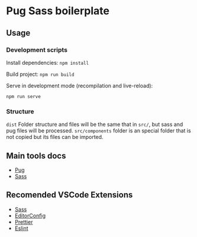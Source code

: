 # Pug Sass boilerplate

## Usage

### Development scripts

Install dependencies:
`npm install`

Build project:
`npm run build`

Serve in development mode (recompilation and live-reload):

`npm run serve`

### Structure

`dist` Folder structure and files will be the same that in `src/`, but sass and pug files will be processed.
`src/components` folder is an special folder that is not copied but its files can be imported.

## Main tools docs

- [Pug](https://pugjs.org/api/getting-started.html)
- [Sass](https://sass-lang.com/documentation/style-rules)

## Recomended VSCode Extensions

- [Sass](https://marketplace.visualstudio.com/items?itemName=Syler.sass-indented)
- [EditorConfig](https://marketplace.visualstudio.com/items?itemName=EditorConfig.EditorConfig)
- [Prettier](https://marketplace.visualstudio.com/items?itemName=esbenp.prettier-vscode)
- [Eslint](https://marketplace.visualstudio.com/items?itemName=dbaeumer.vscode-eslint)
